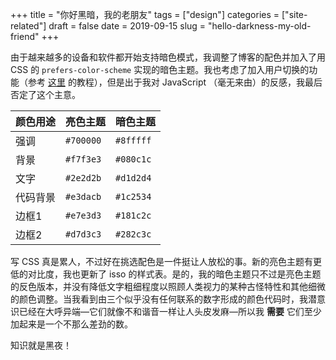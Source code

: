 +++
title = "你好黑暗，我的老朋友"
tags = ["design"]
categories = ["site-related"]
draft = false
date = 2019-09-15
slug = "hello-darkness-my-old-friend"
+++

由于越来越多的设备和软件都开始支持暗色模式，我调整了博客的配色并加入了用 CSS 的 `prefers-color-scheme` 实现的暗色主题。我也考虑了加入用户切换的功能（参考 [这里](https://flaviocopes.com/dark-mode/) 的教程），但是出于我对 JavaScript （毫无来由）的反感，我最后否定了这个主意。

| 颜色用途 | 亮色主题  | 暗色主题  |
|------|-------|-------|
| 强调 | `#700000` | `#8fffff` |
| 背景 | `#f7f3e3` | `#080c1c` |
| 文字 | `#2e2d2b` | `#d1d2d4` |
| 代码背景 | `#e3dacb` | `#1c2534` |
| 边框1 | `#e7e3d3` | `#181c2c` |
| 边框2 | `#d7d3c3` | `#282c3c` |

写 CSS 真是累人，不过好在挑选配色是一件挺让人放松的事。新的亮色主题有更低的对比度，我也更新了 isso 的样式表。是的，我的暗色主题只不过是亮色主题的反色版本，并没有降低文字粗细程度以照顾人类视力的某种古怪特性和其他细微的颜色调整。当我看到由三个似乎没有任何联系的数字形成的颜色代码时，我潜意识已经在大呼异端—它们就像不和谐音一样让人头皮发麻—所以我 **需要** 它们至少加起来是一个不那么差劲的数。

知识就是黑夜！
